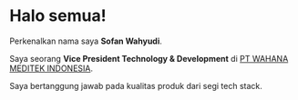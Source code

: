 # Halo semua! 

Perkenalkan nama saya **Sofan Wahyudi**.<br>

Saya seorang **Vice President Technology & Development** di [PT WAHANA MEDITEK INDONESIA](https://adamlabs.id/).<br>

Saya bertanggung jawab pada kualitas produk dari segi tech stack.
